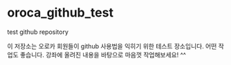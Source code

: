 oroca_github_test
=================

test github repository

이 저장소는 오로카 회원들이 github 사용법을 익히기 위한 테스트 장소입니다.
어떤 작업도 좋습니다. 강좌에 올려진 내용을 바탕으로 마음껏 작업해보세요! ^^

